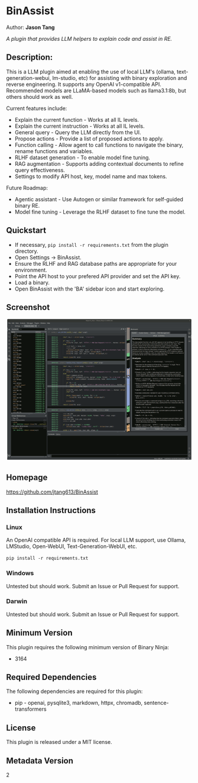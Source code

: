 # BinAssist
Author: **Jason Tang**

_A plugin that provides LLM helpers to explain code and assist in RE._

## Description:

This is a LLM plugin aimed at enabling the use of local LLM's (ollama, text-generation-webui, lm-studio, etc) for assisting with binary exploration and reverse engineering. It supports any OpenAI v1-compatible API. Recommended models are LLaMA-based models such as llama3.1:8b, but others should work as well.

Current features include:
* Explain the current function - Works at all IL levels.
* Explain the current instruction - Works at all IL levels.
* General query - Query the LLM directly from the UI.
* Propose actions - Provide a list of proposed actions to apply.
* Function calling - Allow agent to call functions to navigate the binary, rename functions and variables.
* RLHF dataset generation - To enable model fine tuning.
* RAG augmentation - Supports adding contextual documents to refine query effectiveness.
* Settings to modify API host, key, model name and max tokens.

Future Roadmap:
* Agentic assistant - Use Autogen or similar framework for self-guided binary RE.
* Model fine tuning - Leverage the RLHF dataset to fine tune the model.

## Quickstart

* If necessary, `pip install -r requirements.txt` from the plugin directory.
* Open Settings -> BinAssist.
* Ensure the RLHF and RAG database paths are appropriate for your environment.
* Point the API host to your prefered API provider and set the API key. 
* Load a binary.
* Open BinAssist with the 'BA' sidebar icon and start exploring.

## Screenshot
![Screenshot](/res/screenshots.gif)

## Homepage
https://github.com/jtang613/BinAssist


## Installation Instructions

### Linux

An OpenAI compatible API is required. For local LLM support, use Ollama, LMStudio, Open-WebUI, Text-Generation-WebUI, etc.

`pip install -r requirements.txt`

### Windows

Untested but should work. Submit an Issue or Pull Request for support.

### Darwin

Untested but should work. Submit an Issue or Pull Request for support.

## Minimum Version

This plugin requires the following minimum version of Binary Ninja:

* 3164



## Required Dependencies

The following dependencies are required for this plugin:

 * pip - openai, pysqlite3, markdown, httpx, chromadb, sentence-transformers


## License

This plugin is released under a MIT license.
## Metadata Version

2
